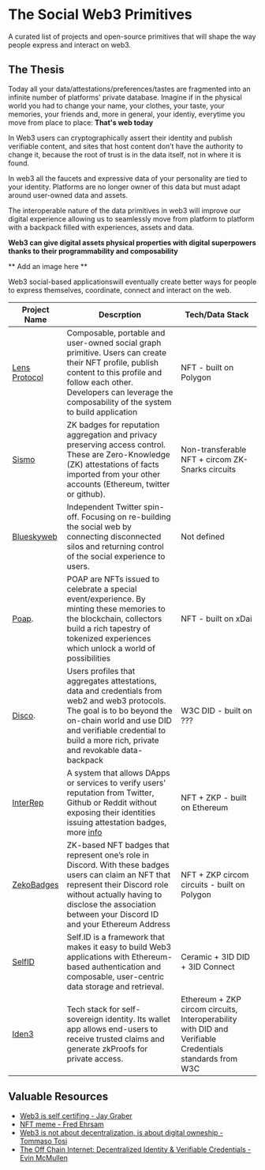 # The Social Web3 Primitives
A curated list of projects and open-source primitives that will shape the way people express and interact on web3.

## The Thesis

Today all your data/attestations/preferences/tastes are fragmented into an infinite number of platforms' private database. Imagine if in the physical world you had to change your name, your clothes, your taste, your memories, your friends and, more in general, your identiy, everytime you move from place to place: **That's web today**

In Web3 users can cryptographically assert their identity and publish verifiable content, and sites that host content don’t have the authority to change it, because the root of trust is in the data itself, not in where it is found.

In web3 all the faucets and expressive data of your personality are tied to your identity. Platforms are no longer owner of this data but must adapt around user-owned data and assets. 

The interoperable nature of the data primitives in web3 will improve our digital experience allowing us to seamlessly move from platform to platform with a backpack filled with experiences, assets and data. 

**Web3 can give digital assets physical properties with digital superpowers thanks to their programmability and composability**

** Add an image here **

Web3 social-based applicationswill eventually create better ways for people to express themselves, coordinate, connect and interact on the web.


| Project Name     | Descrption      | Tech/Data Stack     | 
| -------------    | --------        |  --------    |
| [Lens Protocol](https://lens.dev/)        |  Composable, portable and user-owned social graph primitive. Users can create their NFT profile, publish content to this profile and follow each other. Developers can leverage the composability of the system to build application  | NFT - built on Polygon  |
| [Sismo](https://www.sismo.io/)            |  ZK badges for reputation aggregation and privacy preserving access control. These are Zero-Knowledge (ZK) attestations of facts imported from your other accounts (Ethereum, twitter or github).| Non-transferable NFT + circom ZK-Snarks circuits  |
| [Blueskyweb](https://blueskyweb.org/)     |  Independent Twitter spin-off. Focusing on re-building the social web by connecting disconnected silos and returning control of the social experience to users.  |  Not defined  |
| [Poap](https://poap.xyz/).                |  POAP are NFTs issued to celebrate a special event/experience. By minting these memories to the blockchain, collectors build a rich tapestry of tokenized experiences which unlock a world of possibilities  |  NFT - built on xDai  |
| [Disco](https://www.disco.xyz/).          |  Users profiles that aggregates attestations, data and credentials from web2 and web3 protocols. The goal is to bo beyond the on-chain world and use DID and verifiable credential to build a more rich, private and revokable data-backpack |  W3C DID  - built on ???  |
| [InterRep](https://kovan.interep.link/)   |  A system that allows DApps or services to verify users' reputation from Twitter, Github or Reddit without exposing their identities issuing attestation badges, more [info](https://jaygraber.medium.com/introducing-interrep-255d3f56682) |  NFT + ZKP  - built on Ethereum  |
| [ZekoBadges](https://github.com/enricobottazzi/ZekoBadges)  |  ZK-based NFT badges that represent one’s role in Discord. With these badges users can claim an NFT that represent their Discord role without actually having to disclose the association between your Discord ID and your Ethereum Address |  NFT + ZKP circom circuits  - built on Polygon  |
| [SelfID](https://developers.ceramic.network/reference/self-id/)|  Self.ID is a framework that makes it easy to build Web3 applications with Ethereum-based authentication and composable, user-centric data storage and retrieval.|  Ceramic + 3ID DID + 3ID Connect  |
| [Iden3](https://iden3.io/) |  Tech stack for self-sovereign identity. Its wallet app allows end-users to receive trusted claims and generate zkProofs for private access.|  Ethereum + ZKP circom circuits, Interoperability with DID and Verifiable Credentials standards from W3C  |

## Valuable Resources

- [Web3 is self certifing - Jay Graber](https://jaygraber.medium.com/web3-is-self-certifying-9dad77fd8d81)
- [NFT meme - Fred Ehrsam](https://twitter.com/FEhrsam/status/1459227915053256708)
- [Web3 is not about decentralization, is about digital owneship - Tommaso Tosi](https://twitter.com/tosi_tommaso/status/1480895337468366848)
- [The Off Chain Internet: Decentralized Identity & Verifiable Credentials - Evin McMullen](https://www.youtube.com/watch?v=EZ_Bb6j87mg&t=7s)

